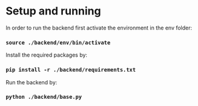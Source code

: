 # Setup and running
In order to run the backend first activate the environment in the env folder:
### `source ./backend/env/bin/activate`
Install the required packages by:
### `pip install -r ./backend/requirements.txt`
Run the backend by:
### `python ./backend/base.py`
